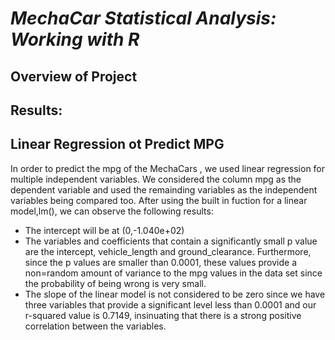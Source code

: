 # ***MechaCar Statistical Analysis: Working with R***

## Overview of Project


## Results:

## Linear Regression ot Predict MPG

In order to predict the mpg of the MechaCars , we used linear regression for multiple independent variables. We considered the column mpg as the dependent variable and used the remainding variables as the independent variables being compared too. After using the built in fuction for a linear model,lm(), we can observe the following results:

- The intercept will be at (0,-1.040e+02)
- The variables and coefficients that contain a significantly small p value are the intercept, vehicle_length and ground_clearance. Furthermore, since the p values are smaller than 0.0001, these values provide a non=random amount of variance to the mpg values in the data set since the probability of being wrong is very small.
- The slope of the linear model is not considered to be zero since we have three variables that provide a significant level less than 0.0001 and our r-squared value is 0.7149, insinuating that there is a strong positive correlation between the variables.
